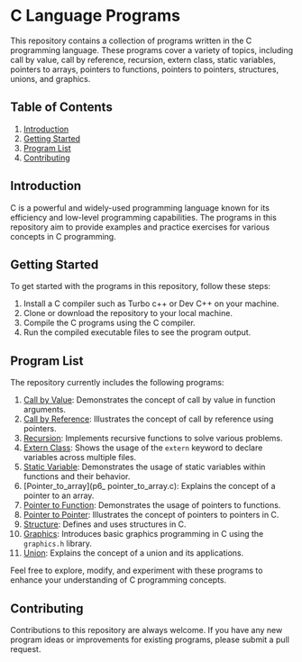 # C Language Programs

This repository contains a collection of programs written in the C programming language. These programs cover a variety of topics, including call by value, call by reference, recursion, extern class, static variables, pointers to arrays, pointers to functions, pointers to pointers, structures, unions, and graphics.

## Table of Contents
1. [Introduction](#introduction)
2. [Getting Started](#getting-started)
3. [Program List](#program-list)
4. [Contributing](#contributing)


## Introduction
C is a powerful and widely-used programming language known for its efficiency and low-level programming capabilities. The programs in this repository aim to provide examples and practice exercises for various concepts in C programming.

## Getting Started
To get started with the programs in this repository, follow these steps:
1. Install a C compiler such as Turbo c++ or Dev C++ on your machine.
2. Clone or download the repository to your local machine.
3. Compile the C programs using the C compiler.
4. Run the compiled executable files to see the program output.

## Program List
The repository currently includes the following programs:

1. [Call by Value](p1_call_by_value.c): Demonstrates the concept of call by value in function arguments.
2. [Call by Reference](p2_call_by_reference.c): Illustrates the concept of call by reference using pointers.
3. [Recursion](p3_recursion.c): Implements recursive functions to solve various problems.
4. [Extern Class](p4_extern_class.c): Shows the usage of the `extern` keyword to declare variables across multiple files.
5. [Static Variable](p5_static_variable.c): Demonstrates the usage of static variables within functions and their behavior.
6. [Pointer_to_array](p6_ pointer_to_array.c): Explains the concept of a pointer to an array.
7. [Pointer to Function](p7_pointer_to_function.c): Demonstrates the usage of pointers to functions.
8. [Pointer to Pointer](p8_pointer_to_pointer.c): Illustrates the concept of pointers to pointers in C.
9. [Structure](p9_Structure.c): Defines and uses structures in C.
10. [Graphics](p10_graphics.c): Introduces basic graphics programming in C using the `graphics.h` library.
11. [Union](p11_union.c): Explains the concept of a union and its applications.

Feel free to explore, modify, and experiment with these programs to enhance your understanding of C programming concepts.

## Contributing
Contributions to this repository are always welcome. If you have any new program ideas or improvements for existing programs, please submit a pull request.
